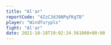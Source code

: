 ```yaml
---
title: "Al'ar"
reportCode: "4ZzC3dJ6NPqfKgTB"
player: "Windfurypls"
fight: "Al'ar"
date: 2021-10-18T19:02:24.561000+00:00
---
```


